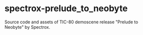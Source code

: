 # spectrox-prelude_to_neobyte
Source code and assets of TIC-80 demoscene release "Prelude to Neobyte" by Spectrox.

